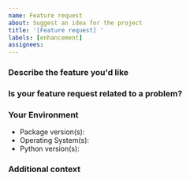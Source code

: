 ```yaml
---
name: Feature request
about: Suggest an idea for the project
title: '[Feature request] '
labels: [enhancement]
assignees:
---
```


### Describe the feature you'd like

<!-- A clear and concise description of what you want to happen. -->

<!-- Got some time on your hands and want to contribute a patch? You're freaking awesome! Please include that below. -->

### Is your feature request related to a problem?

<!-- A clear and concise description of what the problem is. Ex. I'm always frustrated when [...] -->

### Your Environment

<!-- It can help for us to know how you're using the package -->

- Package version(s):
- Operating System(s):
- Python version(s):

### Additional context

<!-- Add any other context or screenshots about the feature request here. -->
